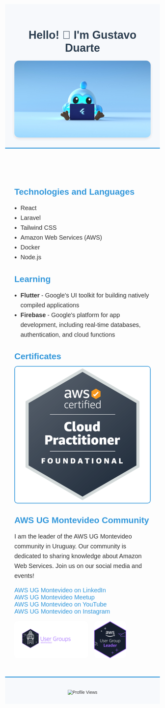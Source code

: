 <div style="font-family: Arial, sans-serif; color: #333;">
  <header style="text-align: center; padding: 30px; background-color: #f7f9fc; border-bottom: 3px solid #3498db;">
    <h1 style="margin-bottom: 20px; font-size: 36px; color: #2c3e50;">Hello! 👋 I'm Gustavo Duarte</h1>
    <img src="flutter.jpeg" alt="Banner" style="max-width: 100%; border-radius: 15px; box-shadow: 0 4px 10px rgba(0,0,0,0.1);">
  </header>

  <main style="padding: 30px;">
    <section style="margin-bottom: 30px;">
      <h2 style="color: #3498db; font-size: 28px; margin-bottom: 15px;">Technologies and Languages</h2>
      <ul style="font-size: 20px; list-style-type: disc; padding-left: 20px; line-height: 1.6;">
        <li>React</li>
        <li>Laravel</li>
        <li>Tailwind CSS</li>
        <li>Amazon Web Services (AWS)</li>
        <li>Docker</li>
        <li>Node.js</li>
      </ul>
    </section>
    <section style="margin-bottom: 30px;">
      <h2 style="color: #3498db; font-size: 28px; margin-bottom: 15px;">Learning</h2>
      <ul style="font-size: 20px; list-style-type: disc; padding-left: 20px; line-height: 1.6;">
        <li><strong>Flutter</strong> - Google's UI toolkit for building natively compiled applications</li>
        <li><strong>Firebase</strong> - Google's platform for app development, including real-time databases, authentication, and cloud functions</li>
      </ul>
    </section>
    <section style="margin-bottom: 30px;">
      <h2 style="color: #3498db; font-size: 28px; margin-bottom: 15px;">Certificates</h2>
      <div style="display: flex; flex-wrap: wrap; gap: 20px;">
        <div style="flex: 1 1 calc(50% - 10px); border: 2px solid #3498db; border-radius: 10px; overflow: hidden; transition: transform 0.2s;">
          <a href="https://www.credly.com/badges/8afaf4be-1328-453b-b037-ffc6c6234748/linked_in?t=s12uym" target="_blank" style="text-decoration: none; color: inherit;">
            <img src="certificado_practitioner.png" alt="Certificate 1" style="width: 100%; height: auto;">
          </a>
        </div>
      </div>
    </section>
    <section style="margin-bottom: 30px;">
      <h2 style="color: #3498db; font-size: 28px; margin-bottom: 15px;">AWS UG Montevideo Community</h2>
      <p style="font-size: 20px; line-height: 1.6;">I am the leader of the AWS UG Montevideo community in Uruguay. Our community is dedicated to sharing knowledge about Amazon Web Services. Join us on our social media and events!</p>
      <ul style="font-size: 20px; list-style-type: none; padding: 0;">
        <li><a href="https://www.linkedin.com/company/aws-ug-montevideo/" target="_blank" style="color: #3498db; text-decoration: none;">AWS UG Montevideo on LinkedIn</a></li>
        <li><a href="https://www.meetup.com/aws-ug-montevideo/" target="_blank" style="color: #3498db; text-decoration: none;">AWS UG Montevideo Meetup</a></li>
        <li><a href="https://www.youtube.com/@awsugmontevideo" target="_blank" style="color: #3498db; text-decoration: none;">AWS UG Montevideo on YouTube</a></li>
        <li><a href="https://instagram.com/awsugmontevideo?igshid=MzRlODBiNWFlZA==" target="_blank" style="color: #3498db; text-decoration: none;">AWS UG Montevideo on Instagram</a></li>
      </ul>
      <div style="display: flex; gap: 20px; align-items: center; margin-top: 20px;">
        <img src="Logo_AWS_UG_FONDO_OSCURO.png" alt="AWS UG Montevideo Community" style="height: 120px; border-radius: 10px;">
        <img src="badges_leader-dark.png" alt="Leader Badge" style="height: 120px; border-radius: 10px;">
      </div>
    </section>
  </main>

  <footer style="background-color: #f7f9fc; padding: 30px; text-align: center; border-top: 3px solid #3498db;">
    <img src="https://komarev.com/ghpvc/?username=gustavoDuarte96&label=PROFILE+VIEWS" alt="Profile Views" style="margin-top: 10px;">
  </footer>
</div>
